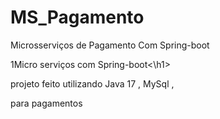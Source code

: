 # MS_Pagamento
Microsserviços de Pagamento Com Spring-boot 

<h>1Micro serviços com Spring-boot<\h1>

projeto feito utilizando Java 17 , MySql , 

para pagamentos 
